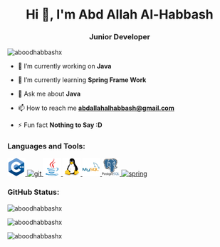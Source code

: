 <h1 align="center">Hi 👋, I'm Abd Allah Al-Habbash</h1>
<h3 align="center">Junior Developer</h3>

<p align="left"> <img src="https://komarev.com/ghpvc/?username=aboodhabbashx&label=Profile%20views&color=0e75b6&style=flat" alt="aboodhabbashx" /> </p>

- 🔭 I’m currently working on **Java**

- 🌱 I’m currently learning **Spring Frame Work**

- 💬 Ask me about **Java**

- 📫 How to reach me **abdallahalhabbash@gmail.com**

- ⚡ Fun fact **Nothing to Say :D**


<h3 align="left">Languages and Tools:</h3>
<p align="left"> <a href="https://www.w3schools.com/cpp/" target="_blank" rel="noreferrer"> <img src="https://raw.githubusercontent.com/devicons/devicon/master/icons/cplusplus/cplusplus-original.svg" alt="cplusplus" width="40" height="40"/> </a> <a href="https://git-scm.com/" target="_blank" rel="noreferrer"> <img src="https://www.vectorlogo.zone/logos/git-scm/git-scm-icon.svg" alt="git" width="40" height="40"/> </a> <a href="https://www.java.com" target="_blank" rel="noreferrer"> <img src="https://raw.githubusercontent.com/devicons/devicon/master/icons/java/java-original.svg" alt="java" width="40" height="40"/> </a> <a href="https://www.linux.org/" target="_blank" rel="noreferrer"> <img src="https://raw.githubusercontent.com/devicons/devicon/master/icons/linux/linux-original.svg" alt="linux" width="40" height="40"/> </a> <a href="https://www.mysql.com/" target="_blank" rel="noreferrer"> <img src="https://raw.githubusercontent.com/devicons/devicon/master/icons/mysql/mysql-original-wordmark.svg" alt="mysql" width="40" height="40"/> </a> <a href="https://www.postgresql.org" target="_blank" rel="noreferrer"> <img src="https://raw.githubusercontent.com/devicons/devicon/master/icons/postgresql/postgresql-original-wordmark.svg" alt="postgresql" width="40" height="40"/> </a> <a href="https://spring.io/" target="_blank" rel="noreferrer"> <img src="https://www.vectorlogo.zone/logos/springio/springio-icon.svg" alt="spring" width="40" height="40"/> </a> </p>

<h3 align="left">GitHub Status:</h3>

<p><img align="center" src="https://github-readme-stats.vercel.app/api/top-langs?username=aboodhabbashx&show_icons=true&locale=en&layout=compact" alt="aboodhabbashx" /></p>

<p>&nbsp;<img align="left" src="https://github-readme-stats.vercel.app/api?username=aboodhabbashx&show_icons=true&locale=en" alt="aboodhabbashx" /></p>

<p><img align="left" src="https://github-readme-streak-stats.herokuapp.com/?user=aboodhabbashx&" alt="aboodhabbashx" /></p>
